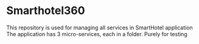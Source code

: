 # Smarthotel360
This repository is used for managing all services in SmartHotel application
The application has 3 micro-services, each in a folder.
Purely for testing
